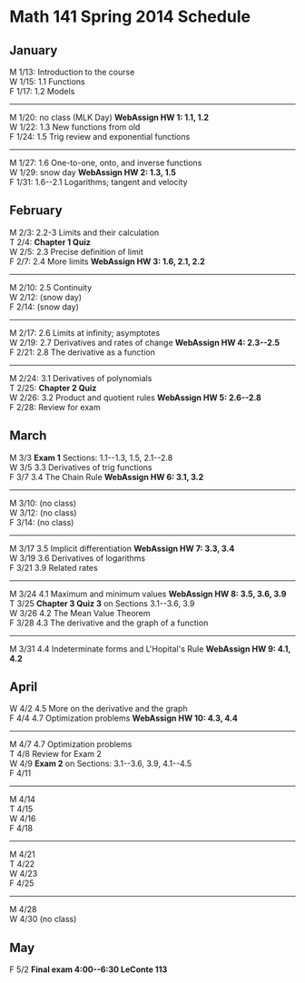 # Math 141 Spring 2014 Schedule

## January

M 1/13: Introduction to the course  
W 1/15: 1.1 Functions  
F 1/17: 1.2 Models  

---------------------------------------------------------
M 1/20: no class (MLK Day)  **WebAssign HW 1: 1.1, 1.2**  
W 1/22: 1.3 New functions from old  
F 1/24: 1.5 Trig review and exponential functions  

----------------------------------------------------------
M 1/27: 1.6 One-to-one, onto, and inverse functions    
W 1/29: snow day   **WebAssign HW 2: 1.3, 1.5**  
F 1/31: 1.6--2.1 Logarithms; tangent and velocity  

## February

M 2/3: 2.2-3 Limits and their calculation    
T 2/4: **Chapter 1 Quiz**  
W 2/5: 2.3 Precise definition of limit  
F 2/7: 2.4 More limits   **WebAssign HW 3: 1.6, 2.1, 2.2**  

----------------------------------------------------------
M 2/10: 2.5 Continuity  
W 2/12: (snow day)  
F 2/14: (snow day)  

----------------------------------------------------------
M 2/17: 2.6 Limits at infinity; asymptotes   
W 2/19: 2.7 Derivatives and rates of change **WebAssign HW 4: 2.3--2.5**  
F 2/21: 2.8 The derivative as a function     


----------------------------------------------------------
M 2/24: 3.1 Derivatives of polynomials  
T 2/25:  **Chapter 2 Quiz**   
W 2/26: 3.2 Product and quotient rules  **WebAssign HW 5: 2.6--2.8**    
F 2/28: Review for exam  

## March          

M 3/3    **Exam 1** Sections: 1.1--1.3, 1.5, 2.1--2.8  
W 3/5    3.3 Derivatives of trig functions   
F 3/7    3.4 The Chain Rule  **WebAssign HW 6: 3.1, 3.2**  

----------------------------------------------------------
M 3/10: (no class)  
W 3/12: (no class)  
F 3/14: (no class)  

----------------------------------------------------------
M 3/17  3.5 Implicit differentiation  **WebAssign HW 7: 3.3, 3.4**  
W 3/19  3.6 Derivatives of logarithms   
F 3/21  3.9 Related rates  

----------------------------------------------------------
M 3/24  4.1 Maximum and minimum values  **WebAssign HW 8: 3.5, 3.6, 3.9**    
T 3/25  **Chapter 3 Quiz 3** on Sections 3.1--3.6, 3.9  
W 3/26  4.2 The Mean Value Theorem  
F 3/28  4.3 The derivative and the graph of a function  

----------------------------------------------------------
M 3/31  4.4 Indeterminate forms and L'Hopital's Rule    **WebAssign HW 9: 4.1, 4.2**

## April

W 4/2  4.5 More on the derivative and the graph  
F 4/4  4.7 Optimization problems    **WebAssign HW 10: 4.3, 4.4**  

------------------------------------------------------------
M 4/7  4.7 Optimization problems  
T 4/8  Review for Exam 2  
W 4/9  **Exam 2** on Sections: 3.1--3.6, 3.9, 4.1--4.5  
F 4/11   

------------------------------------------------------------
M 4/14  
T 4/15  
W 4/16  
F 4/18  

------------------------------------------------------------
M 4/21  
T 4/22  
W 4/23  
F 4/25 

------------------------------------------------------------
M 4/28  
W 4/30  (no class)  

## May
F 5/2 **Final exam 4:00--6:30 LeConte 113**  

                                                                  
